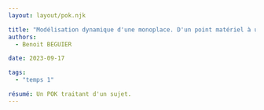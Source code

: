 ```yaml
---
layout: layout/pok.njk

title: "Modélisation dynamique d'une monoplace. D'un point matériel à un modèle simplifié"
authors:
  - Benoit BEGUIER

date: 2023-09-17

tags: 
  - "temps 1"

résumé: Un POK traitant d'un sujet.
---
```

